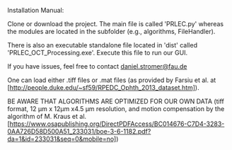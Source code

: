 Installation Manual:

Clone or download the project. The main file is called 'PRLEC.py' whereas the modules are located in the subfolder (e.g., algorithms, FileHandler).

There is also an executable standalone file located in 'dist' called 'PRLEC_OCT_Processing.exe'. Execute this file to run our GUI.

If you have issues, feel free to contact daniel.stromer@fau.de

One can load either .tiff files or .mat files (as provided by Farsiu et al. at [http://people.duke.edu/~sf59/RPEDC_Ophth_2013_dataset.htm]).

BE AWARE THAT ALGORITHMS ARE OPTIMIZED FOR OUR OWN DATA (tiff format, 12 µm x 12µm x4.5 µm resolution, and motion compensation by the algorithm of M. Kraus et al. [https://www.osapublishing.org/DirectPDFAccess/BC014676-C7D4-3283-0AA726D58D500A51_233031/boe-3-6-1182.pdf?da=1&id=233031&seq=0&mobile=no])
